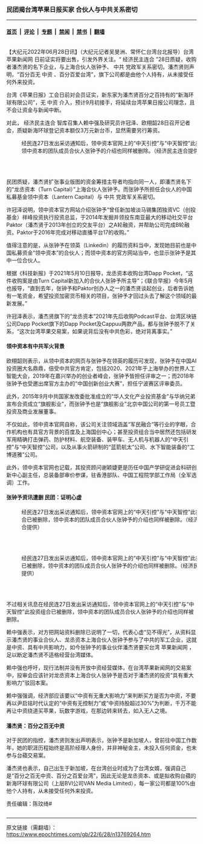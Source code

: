 ### 民团揭台湾苹果日报买家 合伙人与中共关系密切

---

#### [首页](../../../..?n13769264) &nbsp;|&nbsp; [评论](../../../../../epoch-comment?n13769264) &nbsp;|&nbsp; [专题](../../../../../epoch-special?n13769264) &nbsp;|&nbsp; [禁闻](../../../../../epoch-news?n13769264) &nbsp;|&nbsp; [禁书](../../../../../books?n13769264) &nbsp;|&nbsp; [翻墙](https://github.com/gfw-breaker/nogfw/blob/master/README.md?n13769264)


<div class="column" id="artbody" itemprop="articleBody">
 <!-- article content begin -->
 <p>
  【大纪元2022年06月28日讯】（大纪元记者吴旻洲、常怀仁台湾台北报导）台湾
  <ok href="https://www.epochtimes.com/gb/tag/%E8%8B%B9%E6%9E%9C%E6%96%B0%E9%97%BB%E7%BD%91.html">
   苹果新闻网
  </ok>
  日前证实将要出售，引发外界关注。“
  <ok href="https://www.epochtimes.com/gb/tag/%E7%BB%8F%E6%B5%8E%E6%B0%91%E4%B8%BB%E8%BF%9E%E5%90%88.html">
   经济民主连合
  </ok>
  ”28日质疑，收购者潘杰贤的名下企业，与上海合伙人张钟予、
  <ok href="https://www.epochtimes.com/gb/tag/%E4%B8%AD%E5%85%B1.html">
   中共
  </ok>
  党政军关系密切。潘杰贤则声明，“百分百无
  <ok href="https://www.epochtimes.com/gb/tag/%E4%B8%AD%E8%B5%84.html">
   中资
  </ok>
  、百分百爱台湾”，旗下公司都是由他个人持有，从未接受任何外来投资。
 </p>
 <p>
  台湾《苹果日报》工会日前对会员证实，新东家为潘杰贤百分之百持有的“新海环球有限公司”，无
  <ok href="https://www.epochtimes.com/gb/tag/%E4%B8%AD%E8%B5%84.html">
   中资
  </ok>
  介入，预计9月初接手，将延续台湾苹果日报公司理念，且不会让资金与新闻中断。
 </p>
 <p>
  对此，
  <ok href="https://www.epochtimes.com/gb/tag/%E7%BB%8F%E6%B5%8E%E6%B0%91%E4%B8%BB%E8%BF%9E%E5%90%88.html">
   经济民主连合
  </ok>
  智库召集人赖中强及研究员许冠泽、欧栩韶28日召开记者会，质疑新海环球登记资本额仅3万元新台币，显然需要另行筹资。
 </p>
 <figure aria-describedby="caption-attachment-13769269" class="wp-caption aligncenter" id="attachment_13769269" style="width: 600px">
  <ok href="https://i.epochtimes.com/assets/uploads/2022/06/id13769269-562273.jpg" target="_blank">
   <img alt="" class="size-large wp-image-13769269" src="https://i.epochtimes.com/assets/uploads/2022/06/id13769269-562273-600x351.jpg"/>
  </ok>
  <br/><figcaption class="wp-caption-text" id="caption-attachment-13769269">
   经民连27日发出采访通知后，领中资本官网上的“中天引控”与“中天智控”此投资组合已被删除，领中资本的团队成员合伙人张钟予的介绍也同样被删除。（经济民主连合提供）
  </figcaption><br/>
 </figure><br/>
 <p>
  民团质疑，潘杰贤扩张事业版图的资金筹措主导者均指向同一人，即潘杰贤名下的“龙丞资本（Turn Capital）”上海合伙人张钟予。而张钟予所担任合伙人的中国私募基金领中资本（Lantern Capital）与
  <ok href="https://www.epochtimes.com/gb/tag/%E4%B8%AD%E5%85%B1.html">
   中共
  </ok>
  党政军关系密切。
 </p>
 <p>
  许冠泽说明，领中资本官方网站介绍张钟予“曾任新加坡淡马锡集团独资VC（创投基金）祥峰投资执行投资总监，于2014年发掘并领投东南亚最大的移动社交平台Paktor（潘杰贤于2013年创立的交友平台）之A轮融资，并帮助公司完成B轮融资。Paktor于2016年完成对移动直播平台17的收购。”
 </p>
 <p>
  值得注意的是，从张钟予在领英（Linkedin）的履历资料当中，发现她目前也是中国私募资金“领中资本”的合伙人；而领中资本的官方网站当中，也显示张钟予是其中一位合伙人。
 </p>
 <p>
  根据《科技新报》于2021年5月10日报导，龙丞资本收购台湾Dapp Pocket，“这件收购案是由Turn Capital新加入的合伙人张钟予所主导”；《联合早报》今年5月也报导，“直到去年，张钟予和Paktor创办人之一的潘杰贤谈起创业，后者告诉她有一笔资金，希望投资加密货币相关的项目，张钟予才回过头去了解这个领域的最新发展。”
 </p>
 <p>
  许冠泽表示，潘杰贤旗下的“龙丞资本”2021年先后收购Podcast平台、台湾区块链公司Dapp Pocket旗下的Dapp Pocket及Cappuu两款产品，都与张钟予脱不了关系，“这次台湾苹果交易案，如果说背后没有中共色彩，绝对背离事实。”
 </p>
 <h4>
  领中资本有中共军火背景
 </h4>
 <p>
  欧栩韶则表示，从领中资本的网页与张钟予在领英的履历可发现，张钟予在中国AI投资圈大名鼎鼎，倍受中共官方肯定，包括2020、2021年于上海举办的世界人工智能大会，2019年在嘉兴举办的创业者峰会，张钟予皆担任评审之一；而2018年张钟予也受邀出席官方主办的“中国创新创业大赛”，担任宁波赛区评审委员。
 </p>
 <p>
  此外，2015年9月中共国家发改委批准成立的“华人文化产业投资基金”与华纳兄弟宣布合资成立“旗舰影业”，而张钟予也是“旗舰影业”北京中国公司的第一号员工暨投资及商业发展董事。
 </p>
 <p>
  不仅如此，领中资本官网自称，该公司关注领域涵盖“军民融合”等行业的字眼，合作机构也有具官方背景的百度及上海国创中心；甚至投资组合当中居然还包括研发军用精确打击弹药、防护材料、航空装备、装甲车、无人机与机器人的“中天引控”与“中天智控”公司，以及从事火箭研制的“蓝箭航太”公司、水下智能装备的“工博道雅”公司。
 </p>
 <p>
  此外，领中资本官网也记载，其投资顾问谢颖婕更是历任中国产学研促进会科研创新中心副主任，总装备部审价参谋，驻香港部队、中国工程院学部工作局（全军选调）工作。
 </p>
 <h4>
  张钟予资讯遭删 民团：证明心虚
 </h4>
 <figure aria-describedby="caption-attachment-13769266" class="wp-caption aligncenter" id="attachment_13769266" style="width: 517px">
  <ok href="https://i.epochtimes.com/assets/uploads/2022/06/id13769266-562271.png" target="_blank">
   <img alt="" class="size-full wp-image-13769266" src="https://i.epochtimes.com/assets/uploads/2022/06/id13769266-562271.png"/>
  </ok>
  <br/><figcaption class="wp-caption-text" id="caption-attachment-13769266">
   经民连27日发出采访通知后，领中资本官网上的“中天引控”与“中天智控”此投资组合已被删除，领中资本的团队成员合伙人张钟予的介绍也同样被删除。（经济民主连合提供）
  </figcaption><br/>
 </figure><br/>
 <figure aria-describedby="caption-attachment-13769268" class="wp-caption aligncenter" id="attachment_13769268" style="width: 520px">
  <ok href="https://i.epochtimes.com/assets/uploads/2022/06/id13769268-562272.png" target="_blank">
   <img alt="" class="size-full wp-image-13769268" src="https://i.epochtimes.com/assets/uploads/2022/06/id13769268-562272.png"/>
  </ok>
  <br/><figcaption class="wp-caption-text" id="caption-attachment-13769268">
   经民连27日发出采访通知后，领中资本官网上的“中天引控”与“中天智控”此投资组合已被删除，领中资本的团队成员合伙人张钟予的介绍也同样被删除。（经济民主连合提供）
  </figcaption><br/>
 </figure><br/>
 <p>
  不过相关讯息在经民连27日发出采访通知后，领中资本官网上的“中天引控”与“中天智控”此投资组合已被删除，领中资本的团队成员合伙人张钟予的介绍也同样被删除。
 </p>
 <p>
  赖中强表示，对方把网站资料删除已说明了一切，代表心虚“见不得光”，从资料显示潘杰贤的事业合伙人、龙丞资本上海合伙人张钟予参与了中共的军工企业，这就是中资、具有中共影响力，如今张钟予的事业伙伴潘杰贤要买台湾
  <ok href="https://www.epochtimes.com/gb/tag/%E8%8B%B9%E6%9E%9C%E6%96%B0%E9%97%BB%E7%BD%91.html">
   苹果新闻网
  </ok>
  ，足以断定潘杰贤不适格经营台湾媒体。
 </p>
 <p>
  赖中强也呼吁，现行法制并没有开放中资经营媒体，在台湾苹果新闻网的交易案中，投审会应该针对龙丞资本上海合伙人张钟予是否对于潘杰贤的投资“具有重大影响力”驳回本案。
 </p>
 <p>
  赖中强强调，经济部应该要以“中资有无重大影响力”来判断买方是否为中资，不要再以尹启铭时代认定的“中资有无控制力”或“中资持股超过30%”为判断，千万不能再让中资绕道买苹果，玩数字游戏，在那边转来转去，如入无人之境。
 </p>
 <h4>
  潘杰贤：百分之百无中资
 </h4>
 <p>
  对于民团的指控，潘杰贤则发出声明表示，张钟予是新加坡人，曾前往中国工作数年，她的职涯历程始终是高阶经理人身份，并非神秘金主，未投入任何资金，也未参与台蘋交易案。
 </p>
 <p>
  潘杰贤也表示，自己出生于新加坡，在台湾创业时成为了台湾女婿，强调自己是“百分之百无中资、百分之百爱台湾”，因此无论是龙丞资本、或是拟收购台蘋的新海环球有限公司（上层BVI公司VAN Media Limited），每一家公司都是100%由他个人持有，从未接受任何外来投资。
 </p>
 <p>
  责任编辑：陈玟绮#
 </p>
 <!-- article content end -->
</div>


---

原文链接（需翻墙）：https://www.epochtimes.com/gb/22/6/28/n13769264.htm